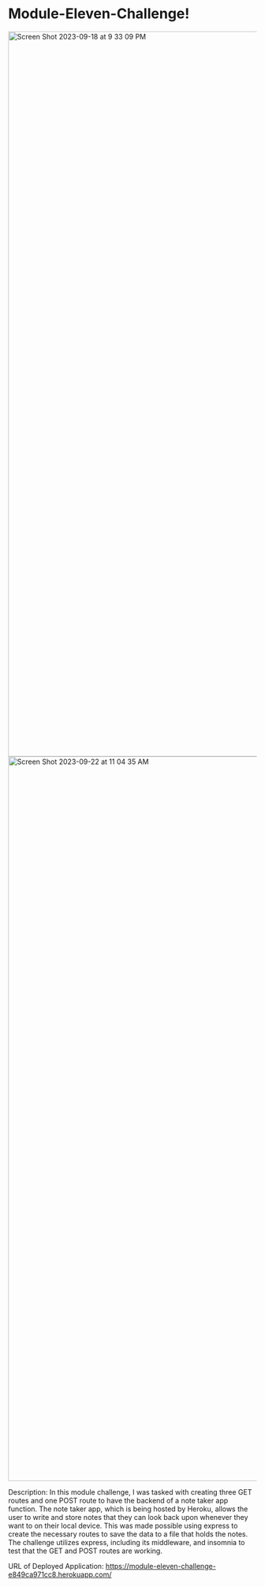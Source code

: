 # Module-Eleven-Challenge!
<img width="1470" alt="Screen Shot 2023-09-18 at 9 33 09 PM" src="https://github.com/jushendhillon9/Module-Eleven-Challenge/assets/137123520/9304d3b4-d584-467c-ab0a-a47e296cadf4">
<img width="1469" alt="Screen Shot 2023-09-22 at 11 04 35 AM" src="https://github.com/jushendhillon9/Note-Taker-Module-Eleven-Challenge/assets/137123520/c7a10d71-978c-46cc-acf5-160e881b58cd">

Description: In this module challenge, I was tasked with creating three GET routes and one POST route to have the backend of a note taker app function. The note taker app, which is being hosted by Heroku, allows the user to write and store notes that they can look back upon whenever they want to on their local device. This was made possible using express to create the necessary routes to save the data to a file that holds the notes. The challenge utilizes express, including its middleware, and insomnia to test that the GET and POST routes are working.


URL of Deployed Application: https://module-eleven-challenge-e849ca971cc8.herokuapp.com/
